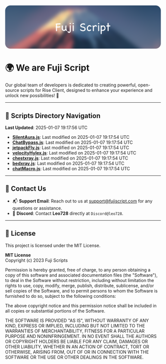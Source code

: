 ![Banner](.github/b.webp)

# 🌍 **We are Fuji Script**

Our global team of developers is dedicated to creating powerful, open-source scripts for Rise Client, designed to enhance your experience and unlock new possibilities! 🌟

---
<!-- SCRIPTS_NAVIGATION_START -->
## 📂 **Scripts Directory Navigation**

**Last Updated**: 2025-01-07 19:17:56 UTC

- **[SilentAura.js](scripts/SilentAura.js)**: Last modified on 2025-01-07 19:17:54 UTC
- **[ChatBypass.js](scripts/ChatBypass.js)**: Last modified on 2025-01-07 19:17:54 UTC
- **[jetpackFly.js](scripts/jetpackFly.js)**: Last modified on 2025-01-07 19:17:54 UTC
- **[velocityHylex.js](scripts/velocityHylex.js)**: Last modified on 2025-01-07 19:17:54 UTC
- **[chestxray.js](scripts/chestxray.js)**: Last modified on 2025-01-07 19:17:54 UTC
- **[bedxray.js](scripts/bedxray.js)**: Last modified on 2025-01-07 19:17:54 UTC
- **[chatMacro.js](scripts/chatMacro.js)**: Last modified on 2025-01-07 19:17:54 UTC

<!-- SCRIPTS_NAVIGATION_END -->

---

## 💬 **Contact Us**  
- 📬 **Support Email**: Reach out to us at [support@fujiscript.com](mailto:support@fujiscript.com) for any questions or assistance.  
- 💬 **Discord**: Contact **Leo728** directly at `Discord@leo728`.

---

## 📜 **License**

This project is licensed under the MIT License.  

**MIT License**  
Copyright (c) 2023 Fuji Scripts  

Permission is hereby granted, free of charge, to any person obtaining a copy of this software and associated documentation files (the "Software"), to deal in the Software without restriction, including without limitation the rights to use, copy, modify, merge, publish, distribute, sublicense, and/or sell copies of the Software, and to permit persons to whom the Software is furnished to do so, subject to the following conditions:  

The above copyright notice and this permission notice shall be included in all copies or substantial portions of the Software.  

THE SOFTWARE IS PROVIDED "AS IS", WITHOUT WARRANTY OF ANY KIND, EXPRESS OR IMPLIED, INCLUDING BUT NOT LIMITED TO THE WARRANTIES OF MERCHANTABILITY, FITNESS FOR A PARTICULAR PURPOSE AND NONINFRINGEMENT. IN NO EVENT SHALL THE AUTHORS OR COPYRIGHT HOLDERS BE LIABLE FOR ANY CLAIM, DAMAGES OR OTHER LIABILITY, WHETHER IN AN ACTION OF CONTRACT, TORT OR OTHERWISE, ARISING FROM, OUT OF OR IN CONNECTION WITH THE SOFTWARE OR THE USE OR OTHER DEALINGS IN THE SOFTWARE.  
